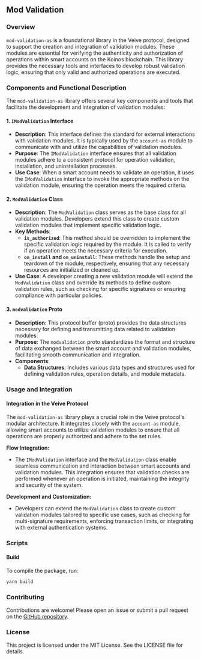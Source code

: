## **Mod Validation**

### **Overview**

`mod-validation-as` is a foundational library in the Veive protocol, designed to support the creation and integration of validation modules. These modules are essential for verifying the authenticity and authorization of operations within smart accounts on the Koinos blockchain. This library provides the necessary tools and interfaces to develop robust validation logic, ensuring that only valid and authorized operations are executed.

### **Components and Functional Description**

The `mod-validation-as` library offers several key components and tools that facilitate the development and integration of validation modules:

#### **1. `IModValidation` Interface**

- **Description**: This interface defines the standard for external interactions with validation modules. It is typically used by the `account-as` module to communicate with and utilize the capabilities of validation modules.
- **Purpose**: The `IModValidation` interface ensures that all validation modules adhere to a consistent protocol for operation validation, installation, and uninstallation processes.
- **Use Case**: When a smart account needs to validate an operation, it uses the `IModValidation` interface to invoke the appropriate methods on the validation module, ensuring the operation meets the required criteria.

#### **2. `ModValidation` Class**

- **Description**: The `ModValidation` class serves as the base class for all validation modules. Developers extend this class to create custom validation modules that implement specific validation logic.
- **Key Methods**:
  - **`is_authorized`**: This method should be overridden to implement the specific validation logic required by the module. It is called to verify if an operation meets the necessary criteria for execution.
  - **`on_install` and `on_uninstall`**: These methods handle the setup and teardown of the module, respectively, ensuring that any necessary resources are initialized or cleaned up.
- **Use Case**: A developer creating a new validation module will extend the `ModValidation` class and override its methods to define custom validation rules, such as checking for specific signatures or ensuring compliance with particular policies.

#### **3. `modvalidation` Proto**

- **Description**: This protocol buffer (proto) provides the data structures necessary for defining and transmitting data related to validation modules.
- **Purpose**: The `modvalidation` proto standardizes the format and structure of data exchanged between the smart account and validation modules, facilitating smooth communication and integration.
- **Components**:
  - **Data Structures**: Includes various data types and structures used for defining validation rules, operation details, and module metadata.

### **Usage and Integration**

#### **Integration in the Veive Protocol**

The `mod-validation-as` library plays a crucial role in the Veive protocol's modular architecture. It integrates closely with the `account-as` module, allowing smart accounts to utilize validation modules to ensure that all operations are properly authorized and adhere to the set rules.

**Flow Integration:**
- The `IModValidation` interface and the `ModValidation` class enable seamless communication and interaction between smart accounts and validation modules. This integration ensures that validation checks are performed whenever an operation is initiated, maintaining the integrity and security of the system.

**Development and Customization:**
- Developers can extend the `ModValidation` class to create custom validation modules tailored to specific use cases, such as checking for multi-signature requirements, enforcing transaction limits, or integrating with external authentication systems.

### **Scripts**

#### **Build**

To compile the package, run:

```bash
yarn build
```

### **Contributing**

Contributions are welcome! Please open an issue or submit a pull request on the [GitHub repository](https://github.com/veiveprotocol/mod-validation-as).

### **License**

This project is licensed under the MIT License. See the LICENSE file for details.